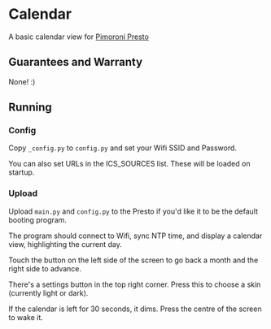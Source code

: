 # Calendar

A basic calendar view for [Pimoroni Presto](https://shop.pimoroni.com/products/presto?variant=54894104019323)

## Guarantees and Warranty

None! :)

## Running

### Config

Copy `_config.py` to `config.py` and set your Wifi SSID and Password.

You can also set URLs in the ICS_SOURCES list. These will be loaded on startup.

### Upload

Upload `main.py` and `config.py` to the Presto if you'd like it to be the default booting program.

The program should connect to Wifi, sync NTP time, and display a calendar view, highlighting the current day.

Touch the button on the left side of the screen to go back a month and the right side to advance.

There's a settings button in the top right corner. Press this to choose a skin (currently light or dark).

If the calendar is left for 30 seconds, it dims. Press the centre of the screen to wake it.
